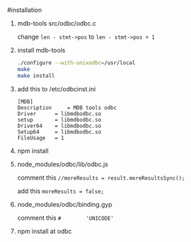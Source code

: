 #installation

1. mdb-tools src/odbc/odbc.c

    change `len - stmt->pos` to `len - stmt->pos + 1`

2. install mdb-tools

    ```bash
    ./configure --with-unixodbc=/usr/local
    make
    make install
    ```

4. add this to /etc/odbcinst.ini

    ```
    [MDB]
	Description     = MDB tools odbc
	Driver      = libmdbodbc.so
	setup       = libmdbodbc.so
	Driver64    = libmdbodbc.so
	Setup64     = libmdbodbc.so
	FileUsage   = 1
	```

3. npm install
4. node_modules/odbc/lib/odbc.js

    comment this `//moreResults = result.moreResultsSync();`

    add this `moreResults = false;`

5. node_modules/odbc/binding.gyp

    comment this `#        'UNICODE'`

6. npm install at odbc
    
